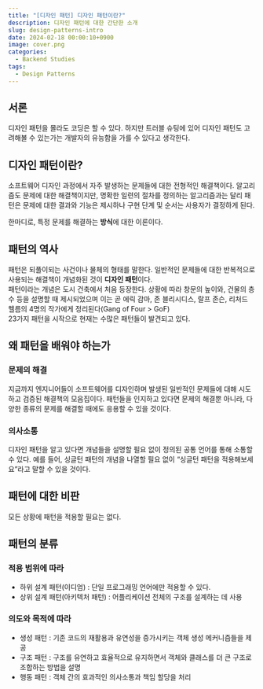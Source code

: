 ```yaml
---
title: "[디자인 패턴] 디자인 패턴이란?"
description: 디자인 패턴에 대한 간단한 소개
slug: design-patterns-intro
date: 2024-02-18 00:00:10+0900
image: cover.png
categories:
  - Backend Studies
tags:
  - Design Patterns
---
```


## 서론

디자인 패턴을 몰라도 코딩은 할 수 있다. 하지만 트러블 슈팅에 있어 디자인 패턴도 고려해볼 수 있는가는 개발자의 유능함을 가를 수 있다고 생각한다.

## 디자인 패턴이란?

소프트웨어 디자인 과정에서 자주 발생하는 문제들에 대한 전형적인 해결책이다. 알고리즘도 문제에 대한 해결책이지만, 명확한 일련의 절차를 정의하는 알고리즘과는 달리 패턴은 문제에 대한 결과와 기능은 제시하나 구현 단계 및 순서는 사용자가 결정하게 된다.

한마디로, 특정 문제를 해결하는 **방식**에 대한 이론이다.

## 패턴의 역사

패턴은 되풀이되는 사건이나 물체의 형태를 말한다. 일반적인 문제들에 대한 반복적으로 사용되는 해결책이 개념화된 것이 **디자인 패턴**이다.  
패턴이라는 개념은 도시 건축에서 처음 등장한다. 상황에 따라 창문의 높이와, 건물의 층수 등을 설명할 때 제시되었으며 이는 곧 에릭 감마, 존 블리시디스, 랄프 존슨, 리처드 헬름의 4명의 작가에게 정리된다(Gang of Four > GoF)  
23가지 패턴을 시작으로 현재는 수많은 패턴들이 발견되고 있다.

## 왜 패턴을 배워야 하는가

### 문제의 해결

지금까지 엔지니어들이 소프트웨어를 디자인하며 발생된 일반적인 문제들에 대해 시도하고 검증된 해결책의 모음집이다. 패턴들을 인지하고 있다면 문제의 해결뿐 아니라, 다양한 종류의 문제를 해결할 때에도 응용할 수 있을 것이다.

### 의사소통

디자인 패턴을 알고 있다면 개념들을 설명할 필요 없이 정의된 공통 언어를 통해 소통할 수 있다. 예를 들어, 싱글턴 패턴의 개념을 나열할 필요 없이 “싱글턴 패턴을 적용해보세요”라고 말할 수 있을 것이다.

## 패턴에 대한 비판

모든 상황에 패턴을 적용할 필요는 없다.

## 패턴의 분류

### 적용 범위에 따라

- 하위 설계 패턴(이디엄) : 단일 프로그래밍 언어에만 적용할 수 있다.
- 상위 설계 패턴(아키텍처 패턴) : 어플리케이션 전체의 구조를 설계하는 데 사용

### 의도와 목적에 따라

- 생성 패턴 : 기존 코드의 재활용과 유연성을 증가시키는 객체 생성 메커니즘들을 제공
- 구조 패턴 : 구조를 유연하고 효율적으로 유지하면서 객체와 클래스를 더 큰 구조로 조합하는 방법을 설명
- 행동 패턴 : 객체 간의 효과적인 의사소통과 책임 할당을 처리
